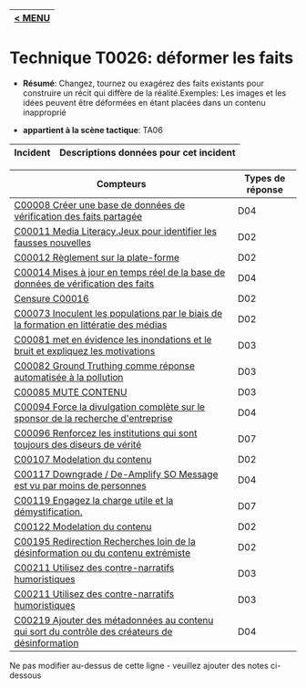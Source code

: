 |[< MENU](../../README.md)|
|---|
# Technique T0026: déformer les faits

* **Résumé**: Changez, tournez ou exagérez des faits existants pour construire un récit qui diffère de la réalité.Exemples: Les images et les idées peuvent être déformées en étant placées dans un contenu inapproprié

* **appartient à la scène tactique**: TA06


|Incident |Descriptions données pour cet incident |
|-------- |-------------------- |



|Compteurs |Types de réponse |
|-------- |-------------- |
|[C00008 Créer une base de données de vérification des faits partagée](../generated_pages/counters/C00008.md) |D04 |
|[C00011 Media Literacy.Jeux pour identifier les fausses nouvelles](../generated_pages/counters/C00011.md) |D02 |
|[C00012 Règlement sur la plate-forme](../generated_pages/counters/C00012.md) |D02 |
|[C00014 Mises à jour en temps réel de la base de données de vérification des faits](../generated_pages/counters/C00014.md) |D04 |
|[Censure C00016](../generated_pages/counters/C00016.md) |D02 |
|[C00073 Inoculent les populations par le biais de la formation en littératie des médias](../generated_pages/counters/C00073.md) |D02 ||[C00074 Identifiez et supprimez ou dépassent le contenu identique](../generated_pages/counters/C00074.md) |D02 |
|[C00081 met en évidence les inondations et le bruit et expliquez les motivations](../generated_pages/counters/C00081.md) |D03 |
|[C00082 Ground Truthing comme réponse automatisée à la pollution](../generated_pages/counters/C00082.md) |D03 |
|[C00085 MUTE CONTENU](../generated_pages/counters/C00085.md) |D03 |
|[C00094 Force la divulgation complète sur le sponsor de la recherche d'entreprise](../generated_pages/counters/C00094.md) |D04 |
|[C00096 Renforcez les institutions qui sont toujours des diseurs de vérité](../generated_pages/counters/C00096.md) |D07 |
|[C00107 Modelation du contenu](../generated_pages/counters/C00107.md) |D02 |
|[C00117 Downgrade / De-Amplify SO Message est vu par moins de personnes](../generated_pages/counters/C00117.md) |D04 |
|[C00119 Engagez la charge utile et la démystification.](../generated_pages/counters/C00119.md) |D07 |
|[C00122 Modelation du contenu](../generated_pages/counters/C00122.md) |D02 ||[C00176 Améliorer la coordination entre les parties prenantes: public et privé](../generated_pages/counters/C00176.md) |D07 |
|[C00195 Redirection Recherches loin de la désinformation ou du contenu extrémiste](../generated_pages/counters/C00195.md) |D02 |
|[C00211 Utilisez des contre-narratifs humoristiques](../generated_pages/counters/C00211.md) |D03 |
|[C00211 Utilisez des contre-narratifs humoristiques](../generated_pages/counters/C00211.md) |D03 |
|[C00219 Ajouter des métadonnées au contenu qui sort du contrôle des créateurs de désinformation](../generated_pages/counters/C00219.md) |D04 |


Ne pas modifier au-dessus de cette ligne - veuillez ajouter des notes ci-dessous